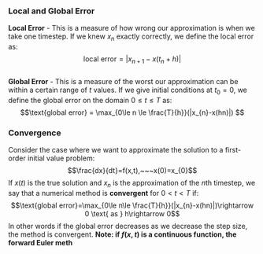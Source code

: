 ### Local and Global Error
**Local Error** - This is a measure of how wrong our approximation is when we take one timestep. If we knew $x_{n}$ exactly correctly, we define the local error as:
$$\text{local error} = |x_{n+1}-x(t_{n}+h)|$$
\
**Global Error** - This is a measure of the worst our approximation can be within a certain range of $t$ values. If we give initial conditions at $t_{0}=0$, we define the global error on the domain $0\le t \le T$ as:
$$\text{global error} = \max_{0\le n \le \frac{T}{h}}(|x_{n}-x(hn)|) $$
### Convergence
Consider the case where we want to approximate the solution to a first-order initial value problem:
$$\frac{dx}{dt}=f(x,t),~~~x(0)=x_{0}$$
If $x(t)$ is the true solution and $x_{n}$ is the approximation of the *n*th timestep, we say that a numerical method is **convergent** for $0<t<T$ if:
$$\text{global error}=\max_{0\le n\le \frac{T}{h}}(|x_{n}-x(hn)|)\rightarrow 0 \text{ as } h\rightarrow 0$$
In other words if the global error decreases as we decrease the step size, the method is convergent.
**Note: if $f(x,t)$ is a continuous function, the forward Euler meth**